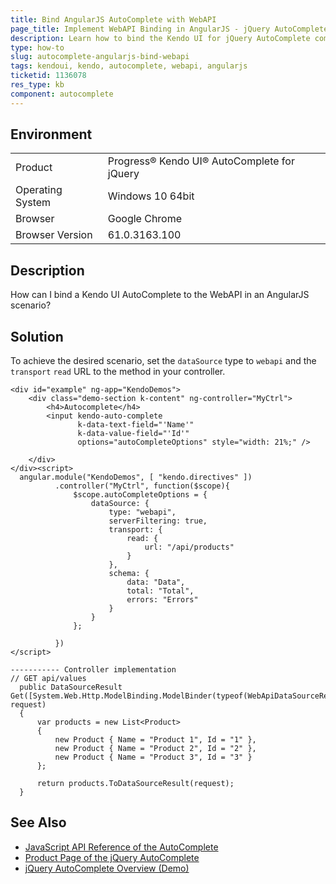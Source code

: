 ```yaml
---
title: Bind AngularJS AutoComplete with WebAPI
page_title: Implement WebAPI Binding in AngularJS - jQuery AutoComplete
description: Learn how to bind the Kendo UI for jQuery AutoComplete component in AngularJS with WebAPI.
type: how-to
slug: autocomplete-angularjs-bind-webapi
tags: kendoui, kendo, autocomplete, webapi, angularjs
ticketid: 1136078
res_type: kb
component: autocomplete
---
```


## Environment

<table>
 <tr>
  <td>Product</td>
  <td>Progress® Kendo UI® AutoComplete for jQuery</td>
 </tr>
 <tr>
  <td>Operating System</td>
  <td>Windows 10 64bit</td>
 </tr>
 <tr>
  <td>Browser</td>
  <td>Google Chrome</td>
 </tr>
 <tr>
  <td>Browser Version</td>
  <td>61.0.3163.100</td>
 </tr>
</table>


## Description

How can I bind a Kendo UI AutoComplete to the WebAPI in an AngularJS scenario?

## Solution

To achieve the desired scenario, set the `dataSource` type to `webapi` and the `transport` `read` URL to the method in your controller.

```dojo
<div id="example" ng-app="KendoDemos">
    <div class="demo-section k-content" ng-controller="MyCtrl">
        <h4>Autocomplete</h4>
        <input kendo-auto-complete  
               k-data-text-field="'Name'"
               k-data-value-field="'Id'"
               options="autoCompleteOptions" style="width: 21%;" />

    </div>
</div><script>
  angular.module("KendoDemos", [ "kendo.directives" ])
          .controller("MyCtrl", function($scope){
              $scope.autoCompleteOptions = {
                  dataSource: {
                      type: "webapi",
                      serverFiltering: true,
                      transport: {
                          read: {
                              url: "/api/products"
                          }
                      },
                      schema: {
                          data: "Data",
                          total: "Total",
                          errors: "Errors"
                      }
                  }
              };

          })              
</script>

----------- Controller implementation
// GET api/values
  public DataSourceResult Get([System.Web.Http.ModelBinding.ModelBinder(typeof(WebApiDataSourceRequestModelBinder))]DataSourceRequest request)
  {            
      var products = new List<Product>
      {
          new Product { Name = "Product 1", Id = "1" },
          new Product { Name = "Product 2", Id = "2" },
          new Product { Name = "Product 3", Id = "3" }
      };

      return products.ToDataSourceResult(request);
  }
```

## See Also

* [JavaScript API Reference of the AutoComplete](/api/javascript/ui/autocomplete)
* [Product Page of the jQuery AutoComplete](https://www.telerik.com/kendo-jquery-ui/autocomplete)
* [jQuery AutoComplete Overview (Demo)](https://demos.telerik.com/kendo-ui/autocomplete/index)
